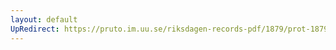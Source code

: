 ```yaml
---
layout: default
UpRedirect: https://pruto.im.uu.se/riksdagen-records-pdf/1879/prot-1879--ak--008/prot-1879--ak--008_007.pdf
---
```

